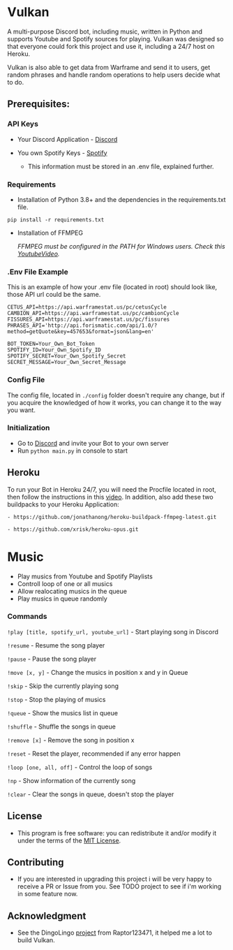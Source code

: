 # **Vulkan**

A multi-purpose Discord bot, including music, written in Python and supports Youtube and Spotify sources for playing. Vulkan was designed so that everyone could fork this project and use it, including a 24/7 host on Heroku.


Vulkan is also able to get data from Warframe and send it to users, get random phrases and handle random operations to help users decide what to do.


## **Prerequisites:** 

### **API Keys**
 * Your Discord Application - [Discord](https://discord.com/developers)
 * You own Spotify Keys - [Spotify](https://developer.spotify.com/dashboard/applications)

    - This information must be stored in an .env file, explained further.

### **Requirements**
- Installation of Python 3.8+ and the dependencies in the requirements.txt file.
```
pip install -r requirements.txt
```


-  Installation of FFMPEG

    *FFMPEG must be configured in the PATH for Windows users. Check this [YoutubeVideo](https://www.youtube.com/watch?v=r1AtmY-RMyQ&t=114s&ab_channel=TroubleChute).*

### **.Env File Example**
This is an example of how your .env file (located in root) should look like, those API url could be the same.
```
CETUS_API=https://api.warframestat.us/pc/cetusCycle
CAMBION_API=https://api.warframestat.us/pc/cambionCycle
FISSURES_API=https://api.warframestat.us/pc/fissures
PHRASES_API='http://api.forismatic.com/api/1.0/?method=getQuote&key=457653&format=json&lang=en'

BOT_TOKEN=Your_Own_Bot_Token
SPOTIFY_ID=Your_Own_Spotify_ID
SPOTIFY_SECRET=Your_Own_Spotify_Secret
SECRET_MESSAGE=Your_Own_Secret_Message

```

### **Config File**
The config file, located in ```./config``` folder doesn't require any change, but if you acquire the knowledged of how it works, you can change it to the way you want.


### **Initialization**
- Go to [Discord](https://discord.com/developers) and invite your Bot to your own server
- Run ```python main.py``` in console to start


## **Heroku**
To run your Bot in Heroku 24/7, you will need the Procfile located in root, then follow the instructions in this [video](https://www.youtube.com/watch?v=BPvg9bndP1U&ab_channel=TechWithTim). In addition, also add these two buildpacks to your Heroku Application:

    - https://github.com/jonathanong/heroku-buildpack-ffmpeg-latest.git

    - https://github.com/xrisk/heroku-opus.git


#  **Music**
- Play musics from Youtube and Spotify Playlists
- Controll loop of one or all musics
- Allow realocating musics in the queue
- Play musics in queue randomly

### Commands
```!play [title, spotify_url, youtube_url]``` - Start playing song in Discord

```!resume``` - Resume the song player

```!pause``` - Pause the song player

```!move [x, y]``` - Change the musics in position x and y in Queue

```!skip``` - Skip the currently playing song

```!stop``` - Stop the playing of musics

```!queue``` - Show the musics list in queue

```!shuffle``` - Shuffle the songs in queue

```!remove [x]``` - Remove the song in position x

```!reset``` - Reset the player, recommended if any error happen 

```!loop [one, all, off]``` - Control the loop of songs 

```!np``` - Show information of the currently song 

```!clear``` - Clear the songs in queue, doesn't stop the player 


## License
- This program is free software: you can redistribute it and/or modify it under the terms of the [MIT License](https://github.com/RafaelSolVargas/Vulkan/blob/master/LICENSE).


## Contributing
 - If you are interested in upgrading this project i will be very happy to receive a PR or Issue from you. See TODO project to see if i'm working in some feature now.  


## Acknowledgment
 - See the DingoLingo [project](https://github.com/Raptor123471/DingoLingo) from Raptor123471, it helped me a lot to build Vulkan.
